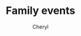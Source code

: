---
layout: post
title: Family events
author: Cheryl
section: calendar
categories: [calendar, cheryl]
audience: ""
keywords: ""
goals: ""
actions: ""
---